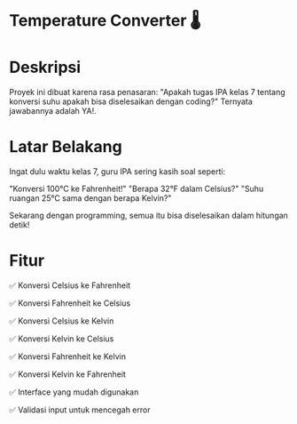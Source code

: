 # Temperature Converter 🌡️

# Deskripsi

Proyek ini dibuat karena rasa penasaran: "Apakah tugas IPA kelas 7 tentang konversi suhu apakah bisa diselesaikan dengan coding?"
Ternyata jawabannya adalah YA!.

# Latar Belakang
Ingat dulu waktu kelas 7, guru IPA sering kasih soal seperti:

"Konversi 100°C ke Fahrenheit!"
"Berapa 32°F dalam Celsius?"
"Suhu ruangan 25°C sama dengan berapa Kelvin?"

Sekarang dengan programming, semua itu bisa diselesaikan dalam hitungan detik!

# Fitur

✅ Konversi Celsius ke Fahrenheit

✅ Konversi Fahrenheit ke Celsius

✅ Konversi Celsius ke Kelvin

✅ Konversi Kelvin ke Celsius

✅ Konversi Fahrenheit ke Kelvin

✅ Konversi Kelvin ke Fahrenheit

✅ Interface yang mudah digunakan

✅ Validasi input untuk mencegah error
